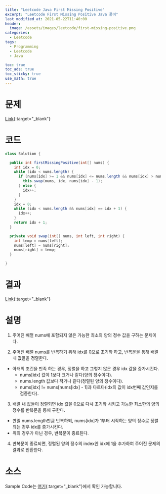 ```yaml
---
title: "Leetcode Java First Missing Positive"
excerpt: "Leetcode First Missing Positive Java 풀이"
last_modified_at: 2021-05-22T11:40:00
header:
  image: /assets/images/leetcode/first-missing-positive.png
categories:
  - Leetcode
tags:
  - Programming
  - Leetcode
  - Java

toc: true
toc_ads: true
toc_sticky: true
use_math: true
---
```

# 문제
[Link](https://leetcode.com/problems/first-missing-positive/){:target="_blank"}

# 코드
```java
class Solution {

  public int firstMissingPositive(int[] nums) {
    int idx = 0;
    while (idx < nums.length) {
      if (nums[idx] >= 1 && nums[idx] <= nums.length && nums[idx] > nums[nums[idx] - 1]) {
        this.swap(nums, idx, nums[idx] - 1);
      } else {
        idx++;
      }
    }
    idx = 0;
    while (idx < nums.length && nums[idx] == idx + 1) {
      idx++;
    }
    return idx + 1;
  }

  private void swap(int[] nums, int left, int right) {
    int temp = nums[left];
    nums[left] = nums[right];
    nums[right] = temp;
  }

}
```

# 결과
[Link](https://leetcode.com/submissions/detail/496468825/){:target="_blank"}

# 설명
1. 주어진 배열 nums에 포함되지 않은 가능한 최소의 양의 정수 값을 구하는 문제이다.

2. 주어진 배열 nums를 반복하기 위해 idx를 0으로 초기화 하고, 반복문을 통해 배열 내 값들을 정렬한다.
  - 아래의 조건을 만족 하는 경우, 정렬을 하고 그렇지 않은 경우 idx 값을 증가시킨다.
    - nums[idx] 값이 1보다 크거나 같다(양의 정수이다).
    - nums.length 값보다 작거나 같다(정렬된 양의 정수이다).
    - nums[idx] != nums[nums[idx] - 1]과 다르다(idx의 값이 idx번째 값인지를 검증한다).

3. 배열 내 값들이 정렬되면 idx 값을 0으로 다시 초기화 시키고 가능한 최소한의 양의 정수를 반복문을 통해 구한다.
  - 만일 nums.length만큼 반복하되, nums[idx]가 1부터 시작하는 양의 정수로 정렬되는 경우 idx를 증가시킨다.
  - 위의 경우가 아닌 경우, 반복문이 종료된다.

4. 반복문이 종료되면, 정렬된 양의 정수의 index인 idx에 1을 추가하여 주어진 문제의 결과로 반환한다.

# 소스
Sample Code는 [여기](https://github.com/GracefulSoul/leetcode/blob/master/src/main/java/gracefulsoul/problems/FirstMissingPositive.java){:target="_blank"}에서 확인 가능합니다.